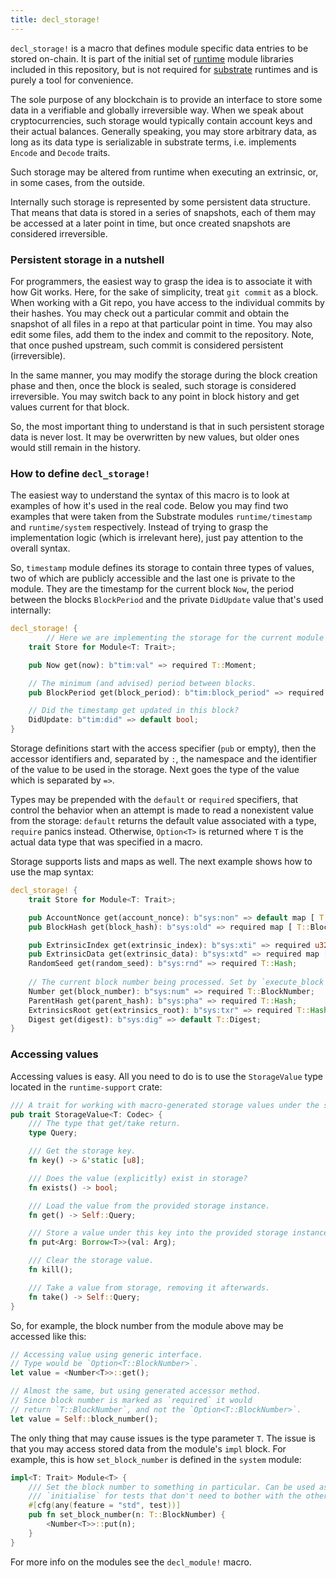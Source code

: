 ```yaml
---
title: decl_storage!
---
```


`decl_storage!` is a macro that defines module specific data entries to be stored on-chain. It is part of the initial set of [runtime](Runtime) module libraries included in this repository, but is not required for [substrate](Parity-Substrate) runtimes and is purely a tool for convenience.

The sole purpose of any blockchain is to provide an interface to store some data in a verifiable and globally irreversible way. When we speak about cryptocurrencies, such storage would typically contain account keys and their actual balances. Generally speaking, you may store arbitrary data, as long as its data type is serializable in substrate terms, i.e. implements `Encode` and `Decode` traits.

Such storage may be altered from runtime when executing an extrinsic, or, in some cases, from the outside.

Internally such storage is represented by some persistent data structure. That means that data is stored in a series of snapshots, each of them may be accessed at a later point in time, but once created snapshots are considered irreversible.

### Persistent storage in a nutshell

For programmers, the easiest way to grasp the idea is to associate it with how Git works. Here, for the sake of simplicity, treat `git commit` as a block. When working with a Git repo, you have access to the individual commits by their hashes. You may check out a particular commit and obtain the snapshot of all files in a repo at that particular point in time. You may also edit some files, add them to the index and commit to the repository. Note, that once pushed upstream, such commit is considered persistent (irreversible). 

In the same manner, you may modify the storage during the block creation phase and then, once the block is sealed, such storage is considered irreversible. You may switch back to any point in block history and get values current for that block.

So, the most important thing to understand is that in such persistent storage data is never lost. It may be overwritten by new values, but older ones would still remain in the history.

### How to define `decl_storage!` 

The easiest way to understand the syntax of this macro is to look at examples of how it's used in the real code. Below you may find two examples that were taken from the Substrate modules `runtime/timestamp` and `runtime/system` respectively. Instead of trying to grasp the implementation logic (which is irrelevant here), just pay attention to the overall syntax.

So, `timestamp` module defines its storage to contain three types of values, two of which are publicly accessible and the last one is private to the module. They are the timestamp for the current block `Now`, the period between the blocks `BlockPeriod` and the private `DidUpdate` value that's used internally:

```rust
decl_storage! {
        // Here we are implementing the storage for the current module
	trait Store for Module<T: Trait>;

	pub Now get(now): b"tim:val" => required T::Moment;

	// The minimum (and advised) period between blocks.
	pub BlockPeriod get(block_period): b"tim:block_period" => required T::Moment;

	// Did the timestamp get updated in this block?
	DidUpdate: b"tim:did" => default bool;
}
```

Storage definitions start with the access specifier (`pub` or empty), then the accessor identifiers and, separated by `:`, the namespace and the identifier of the value to be used in the storage. Next goes the type of the value which is separated by `=>`. 

Types may be prepended with the `default` or `required` specifiers, that control the behavior when an attempt is made to read a nonexistent value from the storage: `default` returns the default value associated with a type, `require` panics instead. Otherwise, `Option<T>` is returned where `T` is the actual data type that was specified in a macro.

Storage supports lists and maps as well. The next example shows how to use the map syntax:

```rust
decl_storage! {
	trait Store for Module<T: Trait>;

	pub AccountNonce get(account_nonce): b"sys:non" => default map [ T::AccountId => T::Index ];
	pub BlockHash get(block_hash): b"sys:old" => required map [ T::BlockNumber => T::Hash ];

	pub ExtrinsicIndex get(extrinsic_index): b"sys:xti" => required u32;
	pub ExtrinsicData get(extrinsic_data): b"sys:xtd" => required map [ u32 => Vec<u8> ];
	RandomSeed get(random_seed): b"sys:rnd" => required T::Hash;
	
	// The current block number being processed. Set by `execute_block`.
	Number get(block_number): b"sys:num" => required T::BlockNumber;
	ParentHash get(parent_hash): b"sys:pha" => required T::Hash;
	ExtrinsicsRoot get(extrinsics_root): b"sys:txr" => required T::Hash;
	Digest get(digest): b"sys:dig" => default T::Digest;
}
```

### Accessing values

Accessing values is easy. All you need to do is to use the `StorageValue` type located in the `runtime-support` crate:

```rust
/// A trait for working with macro-generated storage values under the substrate storage API.
pub trait StorageValue<T: Codec> {
	/// The type that get/take return.
	type Query;

	/// Get the storage key.
	fn key() -> &'static [u8];

	/// Does the value (explicitly) exist in storage?
	fn exists() -> bool;

	/// Load the value from the provided storage instance.
	fn get() -> Self::Query;

	/// Store a value under this key into the provided storage instance.
	fn put<Arg: Borrow<T>>(val: Arg);

	/// Clear the storage value.
	fn kill();

	/// Take a value from storage, removing it afterwards.
	fn take() -> Self::Query;
}
```

So, for example, the block number from the module above may be accessed like this:
```rust
// Accessing value using generic interface.
// Type would be `Option<T::BlockNumber>`.
let value = <Number<T>>::get();

// Almost the same, but using generated accessor method. 
// Since block number is marked as `required` it would 
// return `T::BlockNumber`, and not the `Option<T::BlockNumber>`.
let value = Self::block_number();
```

The only thing that may cause issues is the type parameter `T`. The issue is that you may access stored data from the module's `impl` block. For example, this is how `set_block_number` is defined in the `system` module:

```rust
impl<T: Trait> Module<T> {
	/// Set the block number to something in particular. Can be used as an alternative to
	/// `initialise` for tests that don't need to bother with the other environment entries.
	#[cfg(any(feature = "std", test))]
	pub fn set_block_number(n: T::BlockNumber) {
		<Number<T>>::put(n);
	}
}
```

For more info on the modules see the `decl_module!` macro.
